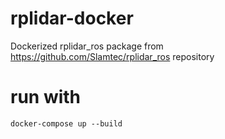 # rplidar-docker
Dockerized rplidar_ros package from https://github.com/Slamtec/rplidar_ros repository

# run with 

`docker-compose up --build`